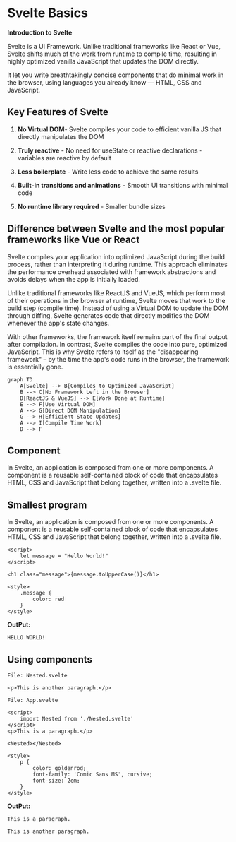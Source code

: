 # Svelte Basics

**Introduction to Svelte**

Svelte is a UI Framework. Unlike traditional frameworks like React or Vue, Svelte shifts much of the work from runtime to compile time, resulting in highly optimized vanilla JavaScript that updates the DOM directly.

It let you write breathtakingly concise components that do minimal work in the browser, using languages you already know — HTML, CSS and JavaScript.

## Key Features of Svelte

1. **No Virtual DOM**- Svelte compiles your code to efficient vanilla JS that directly manipulates the DOM

2. **Truly reactive** - No need for useState or reactive declarations - variables are reactive by default

3. **Less boilerplate** - Write less code to achieve the same results

4. **Built-in transitions and animations** - Smooth UI transitions with minimal code

5. **No runtime library required** - Smaller bundle sizes

## Difference between Svelte and the most popular frameworks like Vue or React

Svelte compiles your application into optimized JavaScript during the build process, rather than interpreting it during runtime. This approach eliminates the performance overhead associated with framework abstractions and avoids delays when the app is initially loaded.

Unlike traditional frameworks like ReactJS and VueJS, which perform most of their operations in the browser at runtime, Svelte moves that work to the build step (compile time). Instead of using a Virtual DOM to update the DOM through diffing, Svelte generates code that directly modifies the DOM whenever the app's state changes.

With other frameworks, the framework itself remains part of the final output after compilation. In contrast, Svelte compiles the code into pure, optimized JavaScript. This is why Svelte refers to itself as the "disappearing framework" – by the time the app's code runs in the browser, the framework is essentially gone.


```mermaid
graph TD
    A[Svelte] --> B[Compiles to Optimized JavaScript]
    B --> C[No Framework Left in the Browser]
    D[ReactJS & VueJS] --> E[Work Done at Runtime]
    E --> F[Use Virtual DOM]
    A --> G[Direct DOM Manipulation]
    G --> H[Efficient State Updates]
    A --> I[Compile Time Work]
    D --> F
```
## Component
In Svelte, an application is composed from one or more components. 
A component is a reusable self-contained block of code that encapsulates HTML, CSS and JavaScript that belong together, written into a .svelte file.

## Smallest program

In Svelte, an application is composed from one or more components. 
A component is a reusable self-contained block of code that encapsulates HTML, CSS and JavaScript that belong together, written into a .svelte file.

```svelte
<script>
	let message = "Hello World!"
</script>

<h1 class="message">{message.toUpperCase()}</h1>

<style>
	.message {
		color: red
	}
</style>
```

**OutPut:**
```
HELLO WORLD!
```

## Using components

`File: Nested.svelte`

```svelte
<p>This is another paragraph.</p>
```

`File: App.svelte`
```svelte
<script>
	import Nested from './Nested.svelte'
</script>
<p>This is a paragraph.</p>

<Nested></Nested>

<style>
	p {
		color: goldenrod;
		font-family: 'Comic Sans MS', cursive;
		font-size: 2em;
	}
</style>
```

**OutPut:**
```
This is a paragraph.

This is another paragraph.
```
